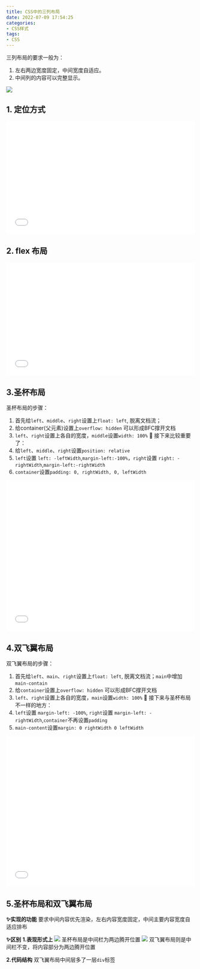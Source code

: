 ```yaml
---
title: CSS中的三列布局
date: 2022-07-09 17:54:25
categories:
- CSS样式
tags:
- CSS
---
```


三列布局的要求一般为：
1. 左右两边宽度固定，中间宽度自适应。
2. 中间列的内容可以完整显示。

![](https://cdn.jsdelivr.net/gh/qw-null/BlogImages/20220712100505.png)

## 1. 定位方式

<iframe width="100%" height="300" src="//jsrun.net/SBzKp/embedded/all/dark" allowfullscreen="allowfullscreen" frameborder="0"></iframe>

## 2. flex 布局

<iframe width="100%" height="300" src="//jsrun.net/4BzKp/embedded/all/dark" allowfullscreen="allowfullscreen" frameborder="0"></iframe>

## 3.圣杯布局
圣杯布局的步骤：
1. 首先给```left```、```middle```、```right```设置上```float: left```, 脱离文档流；
2. 给container(父元素)设置上```overflow: hidden``` 可以形成BFC撑开文档
3. ```left```、```right```设置上各自的宽度，```middle```设置```width: 100%```
🌟 接下来比较重要了：
4. 给```left```、```middle```、```right```设置```position: relative```
5. ```left```设置 ```left: -leftWidth```,```margin-left:-100%```，```right```设置 ```right: -rightWidth```,```margin-left:-rightWidth```
6. ```container```设置```padding: 0, rightWidth, 0, leftWidth```

<iframe width="100%" height="400" src="//jsrun.net/uBzKp/embedded/all/dark" allowfullscreen="allowfullscreen" frameborder="0"></iframe>

## 4.双飞翼布局
双飞翼布局的步骤：
1. 首先给```left```、```main```、```right```设置上```float: left```, 脱离文档流；```main```中增加```main-contain```
2. 给```container```设置上```overflow: hidden``` 可以形成BFC撑开文档
3. ```left```、```right```设置上各自的宽度，```main```设置```width: 100%```
🌟 接下来与圣杯布局不一样的地方：
4. ```left```设置 ```margin-left: -100%```, ```right```设置 ```margin-left: -rightWidth```,```container```不再设置```padding```
5. ```main-content```设置```margin: 0 rightWidth 0 leftWidth```

<iframe width="100%" height="400" src="//jsrun.net/YRzKp/embedded/all/dark" allowfullscreen="allowfullscreen" frameborder="0"></iframe>

## 5.圣杯布局和双飞翼布局

**✨实现的功能**
要求中间内容优先渲染，左右内容宽度固定，中间主要内容宽度自适应排布

**✨区别**
**1.表现形式上**
![](https://cdn.jsdelivr.net/gh/qw-null/BlogImages/20220709231825.png)
圣杯布局是中间栏为两边腾开位置
![](https://cdn.jsdelivr.net/gh/qw-null/BlogImages/20220709231855.png)
双飞翼布局则是中间栏不变，将内容部分为两边腾开位置

**2.代码结构**
双飞翼布局中间层多了一层```div```标签